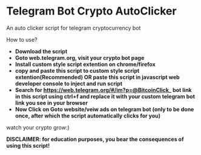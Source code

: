 # Telegram Bot Crypto AutoClicker
An auto clicker script for telegram cryptocurrency bot


How to use?
* **Download the script**
* **Goto web.telegram.org, visit your crypto bot page**
* **Install custom style script extention on chrome/firefox**
* **copy and paste this script to custom style script extention(Recommended) OR paste this script in javascript web developer console to inject and run script**
* **Search for https://web.telegram.org/#/im?p=@BitcoinClick_ bot link in this script using ctrl+f and replace it with your custom telegram bot link you see in your browser**
* **Now Click on Goto website/veiw ads on telegram bot (only to be done once, after which the script automatically clicks for you)**

watch your crypto grow:)

**DISCLAIMER: for education purposes, you bear the consequences of using this script!**
